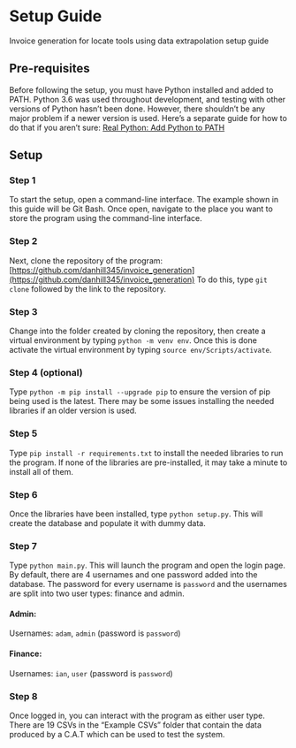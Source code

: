 # Setup Guide

Invoice generation for locate tools using data extrapolation setup guide


## Pre-requisites

Before following the setup, you must have Python installed and added to PATH. Python 3.6 was used throughout development, and testing with other versions of Python hasn’t been done. However, there shouldn’t be any major problem if a newer version is used. Here’s a separate guide for how to do that if you aren’t sure:
[Real Python: Add Python to PATH](https://realpython.com/add-python-to-path/)

## Setup

### Step 1

To start the setup, open a command-line interface. The example shown in this guide will be Git Bash. Once open, navigate to the place you want to store the program using the command-line interface.

### Step 2

Next, clone the repository of the program: [https://github.com/danhill345/invoice_generation](https://github.com/danhill345/invoice_generation) 
To do this, type `git clone` followed by the link to the repository.

### Step 3

Change into the folder created by cloning the repository, then create a virtual environment by typing `python -m venv env`. Once this is done activate the virtual environment by typing `source env/Scripts/activate`.

### Step 4 (optional)

Type `python -m pip install --upgrade pip` to ensure the version of pip being used is the latest. There may be some issues installing the needed libraries if an older version is used. 

### Step 5

Type `pip install -r requirements.txt` to install the needed libraries to run the program. If none of the libraries are pre-installed, it may take a minute to install all of them. 

### Step 6

Once the libraries have been installed, type `python setup.py`. This will create the database and populate it with dummy data.

### Step 7

Type `python main.py`. This will launch the program and open the login page. By default, there are 4 usernames and one password added into the database. The password for every username is `password` and the usernames are split into two user types: finance and admin.

#### Admin:
Usernames: `adam`, `admin` (password is `password`)

#### Finance:
Usernames: `ian`, `user`  (password is `password`)

### Step 8

Once logged in, you can interact with the program as either user type. There are 19 CSVs in the “Example CSVs” folder that contain the data produced by a C.A.T which can be used to test the system.
